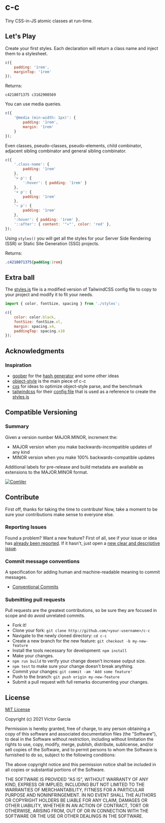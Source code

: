 # c-c

Tiny CSS-in-JS atomic classes at run-time.

## Let's Play

Create your first styles. Each declaration will return a class name and inject them to a stylesheet.

```javascript
c({
    padding: '1rem', 
    marginTop: '1rem'
});
```

Returns:
```
c4218071375 c3162900569
```

You can use media queries.

```javascript
c({
    '@media (min-width: 1px)': {
        padding: '1rem',
        margin: '1rem'
    }
});
```

Even classes, pseudo-classes, pseudo-elements, child combinator, adjacent sibling combinator and general sibling combinator.

```javascript
c({
    '.class-name': {
        padding: '1rem'
    },
    '> p': {
        ':hover': { padding: '1rem' }
    },
    '+ p': {
        padding: '1rem'
    },
    '~ p': {
        padding: '1rem'
    },
    ':hover': { padding: '1rem' },
    '::after': { content: '"»"', color: 'red' },
});
```

Using `styles()` you will get all the styles for your Server Side Rendering (SSR) or Static Site Generation (SSG) projects.

Returns:
```css
.c4218071375{padding:1rem}
```

## Extra ball

The [styles.js](https://github.com/gc-victor/c-c/blob/master/styles.js) file is a modified version of TailwindCSS config file to copy to your project and modify it to fit your needs.

````javascript
import { color, fontSize, spacing } from './styles';

c({
    color: color.black,
    fontSize: fontSize.xl,
    margin: spacing.x4,
    paddingTop: spacing.x10
});
````

## Acknowledgments

### Inspiration

- [goober](https://github.com/cristianbote/goober) for the [hash generator](https://github.com/cristianbote/goober/blob/v1/src/core/to-hash.js#L10) and some other ideas
- [object-style](https://github.com/jxnblk/object-style/) is the main piece of c-c
- [cxs](https://github.com/cxs-css/cxs) for ideas to optimize object-style parse, and the benchmark
- [tailwindcss](https://github.com/tailwindcss/tailwindcss) for their [config file](https://github.com/tailwindcss/tailwindcss/blob/v1.4.6/stubs/defaultConfig.stub.js) that is used as a reference to create the [styles.js](https://github.com/gc-victor/c-c/blob/master/styles.js)

## Compatible Versioning

### Summary

Given a version number MAJOR.MINOR, increment the:

- MAJOR version when you make backwards-incompatible updates of any kind
- MINOR version when you make 100% backwards-compatible updates

Additional labels for pre-release and build metadata are available as extensions to the MAJOR.MINOR format.

[![ComVer](https://img.shields.io/badge/ComVer-compliant-brightgreen.svg)](https://github.com/staltz/comver)

## Contribute

First off, thanks for taking the time to contribute!
Now, take a moment to be sure your contributions make sense to everyone else.

### Reporting Issues

Found a problem? Want a new feature? First of all, see if your issue or idea has [already been reported](../../issues).
If it hasn't, just open a [new clear and descriptive issue](../../issues/new).

### Commit message conventions

A specification for adding human and machine-readable meaning to commit messages.

- [Conventional Commits](https://www.conventionalcommits.org/en/v1.0.0/)

### Submitting pull requests

Pull requests are the greatest contributions, so be sure they are focused in scope and do avoid unrelated commits.

-   Fork it!
-   Clone your fork: `git clone http://github.com/<your-username>/c-c`
-   Navigate to the newly cloned directory: `cd c-c`
-   Create a new branch for the new feature: `git checkout -b my-new-feature`
-   Install the tools necessary for development: `npm install`
-   Make your changes.
-   `npm run build` to verify your change doesn't increase output size.
-   `npm test` to make sure your change doesn't break anything.
-   Commit your changes: `git commit -am 'Add some feature'`
-   Push to the branch: `git push origin my-new-feature`
-   Submit a pull request with full remarks documenting your changes.

## License

[MIT License](https://github.com/gc-victor/c-c/blob/master/LICENSE)

Copyright (c) 2021 Víctor García

Permission is hereby granted, free of charge, to any person obtaining a copy
of this software and associated documentation files (the "Software"), to deal
in the Software without restriction, including without limitation the rights
to use, copy, modify, merge, publish, distribute, sublicense, and/or sell
copies of the Software, and to permit persons to whom the Software is
furnished to do so, subject to the following conditions:

The above copyright notice and this permission notice shall be included in all
copies or substantial portions of the Software.

THE SOFTWARE IS PROVIDED "AS IS", WITHOUT WARRANTY OF ANY KIND, EXPRESS OR
IMPLIED, INCLUDING BUT NOT LIMITED TO THE WARRANTIES OF MERCHANTABILITY,
FITNESS FOR A PARTICULAR PURPOSE AND NONINFRINGEMENT. IN NO EVENT SHALL THE
AUTHORS OR COPYRIGHT HOLDERS BE LIABLE FOR ANY CLAIM, DAMAGES OR OTHER
LIABILITY, WHETHER IN AN ACTION OF CONTRACT, TORT OR OTHERWISE, ARISING FROM,
OUT OF OR IN CONNECTION WITH THE SOFTWARE OR THE USE OR OTHER DEALINGS IN THE
SOFTWARE.
